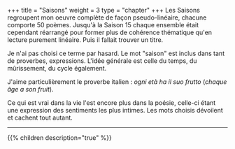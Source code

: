 +++
title = "Saisons"
weight = 3
type = "chapter"
+++
Les Saisons regroupent mon oeuvre complète de façon pseudo-linéaire, chacune comporte 50 poèmes. Jusqu'à la Saison 15 chaque ensemble était cependant réarrangé pour former plus de cohérence thématique qu'en lecture purement linéaire. Puis il fallait trouver un titre.

Je n'ai pas choisi ce terme par hasard. Le mot "saison" est inclus dans tant de proverbes, expressions. L'idée générale est celle du temps, du mûrissement, du cycle également.

J'aime particulièrement le proverbe italien : *ogni età ha il suo frutto* (*chaque âge a son fruit*).

Ce qui est vrai dans la vie l'est encore plus dans la poésie, celle-ci étant une expression des sentiments les plus intimes. Les mots choisis dévoilent et cachent tout autant.

---
{{% children description="true" %}}

